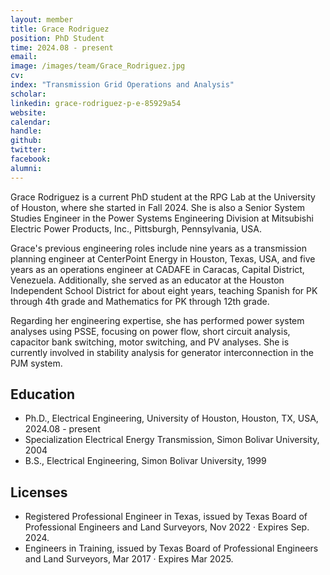 ```yaml
---
layout: member
title: Grace Rodriguez
position: PhD Student
time: 2024.08 - present
email: 
image: /images/team/Grace_Rodriguez.jpg
cv: 
index: "Transmission Grid Operations and Analysis"
scholar: 
linkedin: grace-rodriguez-p-e-85929a54
website: 
calendar: 
handle: 
github: 
twitter: 
facebook: 
alumni: 
---
```



Grace Rodriguez is a current PhD student at the RPG Lab at the University of Houston, where she started in Fall 2024. She is also a Senior System Studies Engineer in the Power Systems Engineering Division at Mitsubishi Electric Power Products, Inc., Pittsburgh, Pennsylvania, USA.

Grace's previous engineering roles include nine years as a transmission planning engineer at CenterPoint Energy in Houston, Texas, USA, and five years as an operations engineer at CADAFE in Caracas, Capital District, Venezuela. Additionally, she served as an educator at the Houston Independent School District for about eight years, teaching Spanish for PK through 4th grade and Mathematics for PK through 12th grade. 

Regarding her engineering expertise, she has performed power system analyses using PSSE, focusing on power flow, short circuit analysis, capacitor bank switching, motor switching, and PV analyses. She is currently involved in stability analysis for generator interconnection in the PJM system.


## Education
* Ph.D., Electrical Engineering, University of Houston, Houston, TX, USA, 2024.08 - present
* Specialization Electrical Energy Transmission, Simon Bolivar University, 2004
* B.S., Electrical Engineering, Simon Bolivar University, 1999


## Licenses
* Registered Professional Engineer in Texas, issued by Texas Board of Professional Engineers and Land Surveyors, Nov 2022 · Expires Sep. 2024.
* Engineers in Training, issued by Texas Board of Professional Engineers and Land Surveyors, Mar 2017 · Expires Mar 2025.
